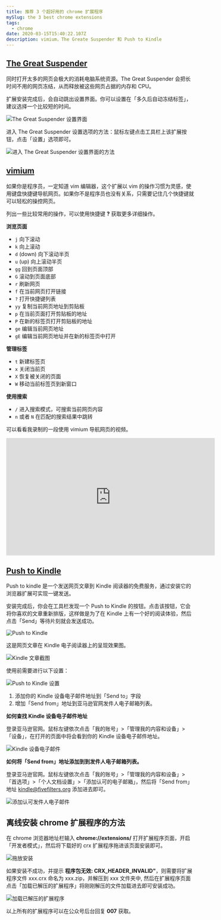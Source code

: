 ```yaml
---
title: 推荐 3 个超好用的 chrome 扩展程序
mySlug: the 3 best chrome extensions
tags:
  - chrome
date: 2020-03-15T15:40:22.107Z
description: vimium，The Greate Suspender 和 Push to Kindle
---
```

## [The Great Suspender](https://chrome.google.com/webstore/detail/the-great-suspender/klbibkeccnjlkjkiokjodocebajanakg?hl=en)

同时打开太多的网页会极大的消耗电脑系统资源。The Great Suspender 会把长时间不用的网页冻结，从而释放被这些网页占据的内存和 CPU。

扩展安装完成后，会自动跳出设置界面。你可以设置在「多久后自动冻结标签」，建议选择一个比较短的时间。

![The Great Suspender 设置界面](https://i.loli.net/2020/03/15/iZ8wxqdtM7KjGNm.png)

进入 The Great Suspender 设置选项的方法：鼠标左键点击工具栏上该扩展按钮，点击「设置」选项即可。

![进入 The Great Suspender 设置界面的方法](https://i.loli.net/2020/03/15/weyhN29suYt51xb.png)

## [vimium](http://vimium.github.io/)

如果你是程序员，一定知道 vim 编辑器，这个扩展以 vim 的操作习惯为灵感，使用键盘快捷键导航网页。如果你不是程序员也没有关系，只需要记住几个快捷键就可以轻松的操控网页。

列出一些比较常用的操作，可以使用快捷键 **?** 获取更多详细操作。

**浏览页面**

- `j` 向下滚动
- `k` 向上滚动
- `d` (down) 向下滚动半页
- `u` (up) 向上滚动半页
- `gg` 回到页面顶部
- `G` 滚动到页面底部
- `r` 刷新网页
- `f` 在当前网页打开链接
- `?` 打开快捷键列表
- `yy` 复制当前网页地址到剪贴板
- `p` 在当前页面打开剪贴板的地址
- `P` 在新的标签页打开剪贴板的地址
- `ge` 编辑当前网页地址
- `gE` 编辑当前网页地址并在新的标签页中打开

**管理标签**

- `t` 新建标签页
- `x` 关闭当前页
- `X` 恢复被关闭的页面
- `W` 移动当前标签页到新窗口

**使用搜索**

- `/` 进入搜索模式，可搜索当前网页内容
- `n` 或者 `N` 在匹配的搜索结果中跳转

可以看看我录制的一段使用 vimium 导航网页的视频。

<div class="iframe-wrapper">
<iframe width="560" height="315" src="https://www.youtube.com/embed/ZJtL0STNgLM" frameborder="0" allow="accelerometer; autoplay; encrypted-media; gyroscope; picture-in-picture" allowfullscreen></iframe>
</div>

## [Push to Kindle](https://chrome.google.com/webstore/detail/push-to-kindle/pnaiinchjaonopoejhknmgjingcnaloc)

Push to kindle 是一个发送网页文章到 Kindle 阅读器的免费服务，通过安装它的浏览器扩展可实现一键发送。

安装完成后，你会在工具栏发现一个 Push to Kindle 的按钮。点击该按钮，它会将你喜欢的文章重新排版，这样做是为了在 Kindle 上有一个好的阅读体验，然后点击「Send」等待片刻就会发送成功。

![Push to Kindle](https://i.loli.net/2020/03/15/xoGy5DTtWsClO2R.gif)

这是网页文章在 Kindle 电子阅读器上的呈现效果图。

![Kindle 文章截图](https://i.loli.net/2020/03/15/vVgqzc5FKmndXyO.png)

使用前需要进行以下设置：

![Push to Kindle 设置](https://i.loli.net/2020/03/15/dcZMFAgK3HOXNEn.png)

1. 添加你的 Kindle 设备电子邮件地址到「Send to」字段
2. 增加「Send from」地址到亚马逊官网发件人电子邮箱列表。

**如何查找 Kindle 设备电子邮件地址**

登录亚马逊官网。鼠标左键依次点击「我的账号」>「管理我的内容和设备」>「设备」，在打开的页面中将会看到你的 Kindle 设备电子邮件地址。

![Kindle 设备电子邮件](https://i.loli.net/2020/03/15/JHr7cP2pSukxRI4.png)

**如何将「Send from」地址添加到到发件人电子邮箱列表。**

登录亚马逊官网。鼠标左键依次点击「我的账号」>「管理我的内容和设备」>「首选项」>「个人文档设置」>「添加认可的电子邮箱」，然后将「Send from」地址 kindle@fivefilters.org 添加进去即可。

![添加认可发件人电子邮件](https://i.loli.net/2020/03/15/QHRSLVmbtqa1Wxw.png)

## 离线安装 chrome 扩展程序的方法

在 chrome 浏览器地址栏输入 **chrome://extensions/** 打开扩展程序页面，开启「开发者模式」，然后将下载好的 crx 扩展程序拖进该页面安装即可。

![拖放安装](https://i.loli.net/2020/03/15/3kXE4NaMvS2ztHY.png)

如果安装不成功，并提示 **程序包无效: CRX_HEADER_INVALID"**，则需要将扩展程序文件 xxx.crx 命名为 xxx.zip，并解压到 xxx 文件夹中, 然后在扩展程序页面点击「加载已解压的扩展程序」将刚刚解压的文件加载进去即可安装成功。

![加载已解压的扩展程序](https://i.loli.net/2020/03/15/6ZFh9G2MquRP1Nx.gif)

以上所有的扩展程序可以在公众号后台回复 **007** 获取。